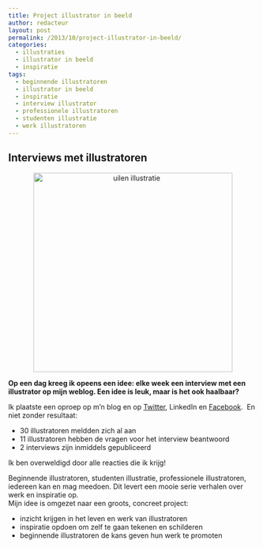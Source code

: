```yaml
---
title: Project illustrator in beeld
author: redacteur
layout: post
permalink: /2013/10/project-illustrator-in-beeld/
categories:
  - illustraties
  - illustrator in beeld
  - inspiratie
tags:
  - beginnende illustratoren
  - illustrator in beeld
  - inspiratie
  - interview illustrator
  - professionele illustratoren
  - studenten illustratie
  - werk illustratoren
---
```

<h2 style="text-align: left;">
  Interviews met illustratoren
</h2>

<p style="text-align: center;">
  <img class="size-full wp-image-4484 aligncenter" src="http://www.schildertuin.nl/wordpress/wp-content/uploads/2013/10/uilen_illustratie.gif" alt="uilen illustratie" width="403" height="403" />
</p>

**Op een dag kreeg ik opeens een idee: elke week een interview met een illustrator op mijn weblog. Een idee is leuk, maar is het ook haalbaar?**

Ik plaatste een oproep op m&#8217;n blog en op <a title="De Schildertuin op Twitter" href="http://twitter.com/schildertuin" target="_blank">Twitter</a>, LinkedIn en <a title="De Schildertuin op Facebook" href="http://facebook.com/schildertuin" target="_blank">Facebook</a>.  En niet zonder resultaat:

  * 30 illustratoren meldden zich al aan
  * 11 illustratoren hebben de vragen voor het interview beantwoord
  * 2 interviews zijn inmiddels gepubliceerd

Ik ben overweldigd door alle reacties die ik krijg!

Beginnende illustratoren, studenten illustratie, professionele illustratoren, iedereen kan en mag meedoen. Dit levert een mooie serie verhalen over werk en inspiratie op.  
Mijn idee is omgezet naar een groots, concreet project:

  * inzicht krijgen in het leven en werk van illustratoren
  * inspiratie opdoen om zelf te gaan tekenen en schilderen
  * beginnende illustratoren de kans geven hun werk te promoten